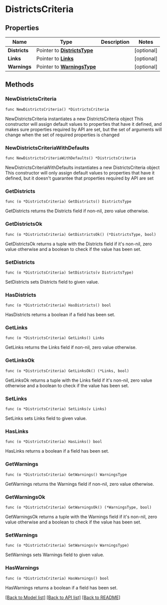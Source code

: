 # DistrictsCriteria

## Properties

Name | Type | Description | Notes
------------ | ------------- | ------------- | -------------
**Districts** | Pointer to [**DistrictsType**](DistrictsType.md) |  | [optional] 
**Links** | Pointer to [**Links**](Links.md) |  | [optional] 
**Warnings** | Pointer to [**WarningsType**](WarningsType.md) |  | [optional] 

## Methods

### NewDistrictsCriteria

`func NewDistrictsCriteria() *DistrictsCriteria`

NewDistrictsCriteria instantiates a new DistrictsCriteria object
This constructor will assign default values to properties that have it defined,
and makes sure properties required by API are set, but the set of arguments
will change when the set of required properties is changed

### NewDistrictsCriteriaWithDefaults

`func NewDistrictsCriteriaWithDefaults() *DistrictsCriteria`

NewDistrictsCriteriaWithDefaults instantiates a new DistrictsCriteria object
This constructor will only assign default values to properties that have it defined,
but it doesn't guarantee that properties required by API are set

### GetDistricts

`func (o *DistrictsCriteria) GetDistricts() DistrictsType`

GetDistricts returns the Districts field if non-nil, zero value otherwise.

### GetDistrictsOk

`func (o *DistrictsCriteria) GetDistrictsOk() (*DistrictsType, bool)`

GetDistrictsOk returns a tuple with the Districts field if it's non-nil, zero value otherwise
and a boolean to check if the value has been set.

### SetDistricts

`func (o *DistrictsCriteria) SetDistricts(v DistrictsType)`

SetDistricts sets Districts field to given value.

### HasDistricts

`func (o *DistrictsCriteria) HasDistricts() bool`

HasDistricts returns a boolean if a field has been set.

### GetLinks

`func (o *DistrictsCriteria) GetLinks() Links`

GetLinks returns the Links field if non-nil, zero value otherwise.

### GetLinksOk

`func (o *DistrictsCriteria) GetLinksOk() (*Links, bool)`

GetLinksOk returns a tuple with the Links field if it's non-nil, zero value otherwise
and a boolean to check if the value has been set.

### SetLinks

`func (o *DistrictsCriteria) SetLinks(v Links)`

SetLinks sets Links field to given value.

### HasLinks

`func (o *DistrictsCriteria) HasLinks() bool`

HasLinks returns a boolean if a field has been set.

### GetWarnings

`func (o *DistrictsCriteria) GetWarnings() WarningsType`

GetWarnings returns the Warnings field if non-nil, zero value otherwise.

### GetWarningsOk

`func (o *DistrictsCriteria) GetWarningsOk() (*WarningsType, bool)`

GetWarningsOk returns a tuple with the Warnings field if it's non-nil, zero value otherwise
and a boolean to check if the value has been set.

### SetWarnings

`func (o *DistrictsCriteria) SetWarnings(v WarningsType)`

SetWarnings sets Warnings field to given value.

### HasWarnings

`func (o *DistrictsCriteria) HasWarnings() bool`

HasWarnings returns a boolean if a field has been set.


[[Back to Model list]](../README.md#documentation-for-models) [[Back to API list]](../README.md#documentation-for-api-endpoints) [[Back to README]](../README.md)



